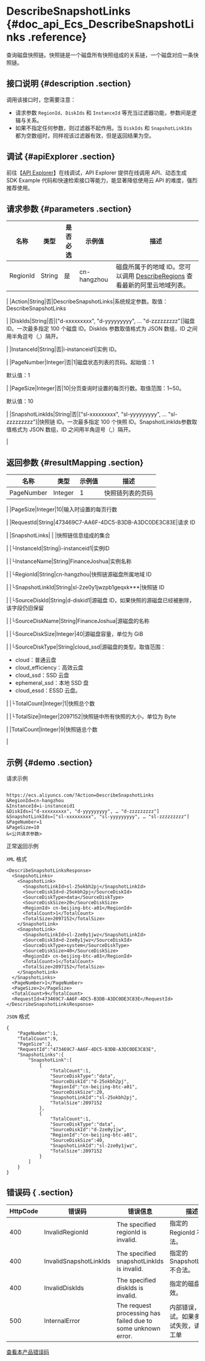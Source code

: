 # DescribeSnapshotLinks {#doc_api_Ecs_DescribeSnapshotLinks .reference}

查询磁盘快照链。快照链是一个磁盘所有快照组成的关系链，一个磁盘对应一条快照链。

## 接口说明 {#description .section}

调用该接口时，您需要注意：

-   请求参数 `RegionId`、`DiskIds` 和 `InstanceId` 等充当过滤器功能，参数间是逻辑与关系。
-   如果不指定任何参数，则过滤器不起作用。当 `DiskIds` 和 `SnapshotLinkIds` 都为空数组时，同样视该过滤器有效，但是返回结果为空。

## 调试 {#apiExplorer .section}

前往【[API Explorer](https://api.aliyun.com/#product=Ecs&api=DescribeSnapshotLinks)】在线调试，API Explorer 提供在线调用 API、动态生成 SDK Example 代码和快速检索接口等能力，能显著降低使用云 API 的难度，强烈推荐使用。

## 请求参数 {#parameters .section}

|名称|类型|是否必选|示例值|描述|
|--|--|----|---|--|
|RegionId|String|是|cn-hangzhou|磁盘所属于的地域 ID。您可以调用 [DescribeRegions](~~25609~~) 查看最新的阿里云地域列表。

 |
|Action|String|否|DescribeSnapshotLinks|系统规定参数。取值：DescribeSnapshotLinks

 |
|DiskIds|String|否|\["d-xxxxxxxxx", "d-yyyyyyyyy", … "d-zzzzzzzzz"\]|磁盘 ID。一次最多指定 100 个磁盘 ID。DiskIds 参数取值格式为 JSON 数组，ID 之间用半角逗号（,）隔开。

 |
|InstanceId|String|否|i-instanceid1|实例 ID。

 |
|PageNumber|Integer|否|1|磁盘状态列表的页码。起始值：1

 默认值：1

 |
|PageSize|Integer|否|10|分页查询时设置的每页行数。取值范围：1~50。

 默认值：10

 |
|SnapshotLinkIds|String|否|\["sl-xxxxxxxxx", "sl-yyyyyyyyy", … "sl-zzzzzzzzz"\]|快照链 ID。一次最多指定 100 个快照 ID。SnapshotLinkIds参数取值格式为 JSON 数组，ID 之间用半角逗号（,）隔开。

 |

## 返回参数 {#resultMapping .section}

|名称|类型|示例值|描述|
|--|--|---|--|
|PageNumber|Integer|1|快照链列表的页码

 |
|PageSize|Integer|10|输入时设置的每页行数

 |
|RequestId|String|473469C7-AA6F-4DC5-B3DB-A3DC0DE3C83E|请求 ID

 |
|SnapshotLinks| | |快照链信息组成的集合

 |
|└InstanceId|String|i-instanceid1|实例ID

 |
|└InstanceName|String|FinanceJoshua|实例名称

 |
|└RegionId|String|cn-hangzhou|快照链源磁盘所属地域 ID

 |
|└SnapshotLinkId|String|sl-2ze0y1jwzpb1geqxk\*\*\*|快照链 ID

 |
|└SourceDiskId|String|d-diskid1|源磁盘 ID，如果快照的源磁盘已经被删除，该字段仍旧保留

 |
|└SourceDiskName|String|FinanceJoshua|源磁盘的名称

 |
|└SourceDiskSize|Integer|40|源磁盘容量，单位为 GiB

 |
|└SourceDiskType|String|cloud\_ssd|源磁盘的类型。取值范围：

 -   cloud：普通云盘
-   cloud\_efficiency：高效云盘
-   cloud\_ssd：SSD 云盘
-   ephemeral\_ssd：本地 SSD 盘
-   cloud\_essd：ESSD 云盘。

 |
|└TotalCount|Integer|1|快照总个数

 |
|└TotalSize|Integer|2097152|快照链中所有快照的大小，单位为 Byte

 |
|TotalCount|Integer|9|快照链总个数

 |

## 示例 {#demo .section}

请求示例

``` {#request_demo}

https://ecs.aliyuncs.com/?Action=DescribeSnapshotLinks
&RegionId=cn-hangzhou
&InstanceId=i-instanceid1
&DiskIds=["d-xxxxxxxxx", "d-yyyyyyyyy", … "d-zzzzzzzzz"]
&SnapshotLinkIds=["sl-xxxxxxxxx", "sl-yyyyyyyyy", … "sl-zzzzzzzzz"]
&PageNumber=1
&PageSize=10
&<公共请求参数>

```

正常返回示例

`XML` 格式

``` {#xml_return_success_demo}
<DescribeSnapshotLinksResponse>
  <SnapshotLinks>
    <SnapshotLink>
      <SnapshotLinkId>sl-25okbh2pj</SnapshotLinkId>
      <SourceDiskId>d-25okbh2pj</SourceDiskId>
      <SourceDiskType>data</SourceDiskType>
      <SourceDiskSize>20</SourceDiskSize>
      <RegionId> cn-beijing-btc-a01</RegionId>
      <TotalCount>1</TotalCount>
      <TotalSize>2097152</TotalSize>
    </SnapshotLink>
    <SnapshotLink>
      <SnapshotLinkId>sl-2ze0y1jwz</SnapshotLinkId>
      <SourceDiskId>d-2ze0y1jwz</SourceDiskId>
      <SourceDiskType>system</SourceDiskType>
      <SourceDiskSize>40</SourceDiskSize>
      <RegionId> cn-beijing-btc-a01</RegionId>
      <TotalCount>1</TotalCount>
      <TotalSize>2097152</TotalSize>
    </SnapshotLink>
  </SnapshotLinks>
  <PageNumber>1</PageNumber>
  <PageSize>2</PageSize>
  <TotalCount>9</TotalCount>
  <RequestId>473469C7-AA6F-4DC5-B3DB-A3DC0DE3C83E</RequestId>
</DescribeSnapshotLinksResponse>

```

`JSON` 格式

``` {#json_return_success_demo}
{
	"PageNumber":1,
	"TotalCount":9,
	"PageSize":2,
	"RequestId":"473469C7-AA6F-4DC5-B3DB-A3DC0DE3C83E",
	"SnapshotLinks":{
		"SnapshotLink":[
			{
				"TotalCount":1,
				"SourceDiskType":"data",
				"SourceDiskId":"d-25okbh2pj",
				"RegionId":"cn-beijing-btc-a01",
				"SourceDiskSize":20,
				"SnapshotLinkId":"sl-25okbh2pj",
				"TotalSize":2097152
			},
			{
				"TotalCount":1,
				"SourceDiskType":"data",
				"SourceDiskId":"d-2ze0y1jw",
				"RegionId":"cn-beijing-btc-a01",
				"SourceDiskSize":40,
				"SnapshotLinkId":"sl-2ze0y1jwz",
				"TotalSize":2097152
			}
		]
	}
}
```

## 错误码 { .section}

|HttpCode|错误码|错误信息|描述|
|--------|---|----|--|
|400|InvalidRegionId|The specified regionId is invalid.|指定的 RegionId 不合法。|
|400|InvalidSnapshotLinkIds|The specified snapshotLinkIds is invalid.|指定的 SnapshotLinkId 不合法。|
|400|InvalidDiskIds|The specified diskIds is invalid.|指定的磁盘无效。|
|500|InternalError|The request processing has failed due to some unknown error.|内部错误，请重试。如果多次尝试失败，请提交工单|

[查看本产品错误码](https://error-center.aliyun.com/status/product/Ecs)

